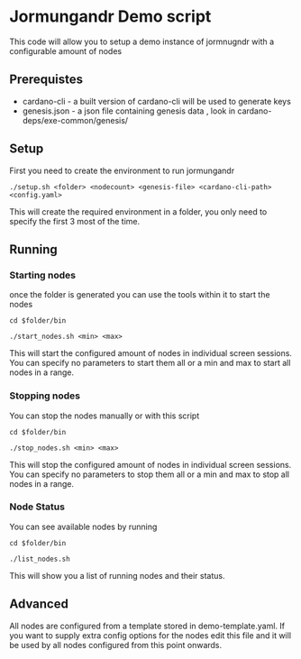 # Jormungandr Demo script

This code will allow you to setup a demo instance of jormnugndr with a configurable amount of nodes

## Prerequistes

* cardano-cli - a built version of cardano-cli will be used to generate keys
* genesis.json - a json file containing genesis data , look in cardano-deps/exe-common/genesis/

## Setup

First you need to create the environment to run jormungandr

`./setup.sh <folder> <nodecount> <genesis-file> <cardano-cli-path> <config.yaml> `

This will create the required environment in a folder, you only need to specify
the first 3 most of the time.

## Running 

### Starting nodes

once the folder is generated you can use the tools within it to start the nodes

`cd $folder/bin`

`./start_nodes.sh <min> <max>`

This will start the configured amount of nodes in individual screen sessions.
You can specify no parameters to start them all or a min and max to start all nodes in a range. 

### Stopping nodes

You can stop the nodes manually or with this script

`cd $folder/bin`

`./stop_nodes.sh <min> <max>`

This will stop the configured amount of nodes in individual screen sessions.
You can specify no parameters to stop them all or a min and max to stop all nodes in a range.


### Node Status

You can see available nodes by running

`cd $folder/bin`

`./list_nodes.sh`

This will show you a list of running nodes and their status.

## Advanced

All nodes are configured from a template stored in demo-template.yaml.
If you want to supply extra config options for the nodes edit this file
and it will be used by all nodes configured from this point onwards.
